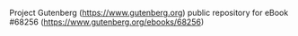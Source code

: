 Project Gutenberg (https://www.gutenberg.org) public repository for
eBook #68256 (https://www.gutenberg.org/ebooks/68256)
